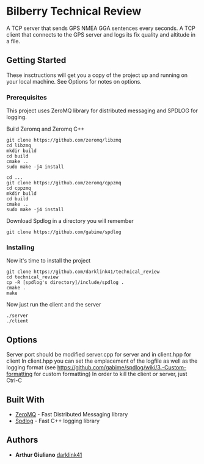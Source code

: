 # Bilberry Technical Review 

A TCP server that sends GPS NMEA GGA sentences every seconds.
A TCP client that connects to the GPS server and logs its fix quality and altitude in a file.


## Getting Started

These insctructions will get you a copy of the project up and running on your local machine.
See Options for notes on options.

### Prerequisites

This project uses ZeroMQ library for distributed messaging and SPDLOG for logging.

Build Zeromq and Zeromq C++
```
git clone https://github.com/zeromq/libzmq
cd libzmq
mkdir build
cd build
cmake ..
sudo make -j4 install

cd ...
git clone https://github.com/zeromq/cppzmq
cd cppzmq
mkdir build
cd build
cmake ..
sudo make -j4 install
```

Download Spdlog in a directory you will remember
```
git clone https://github.com/gabime/spdlog
```

### Installing

Now it's time to install the project
```
git clone https://github.com/darklink41/technical_review
cd technical_review
cp -R [spdlog's directory]/include/spdlog .
cmake .
make
```

Now just run the client and the server
```
./server
./client
```


## Options 

Server port should be modified server.cpp for server and in client.hpp for client
In client.hpp you can set the emplacement of the logfile as well as the logging format (see https://github.com/gabime/spdlog/wiki/3.-Custom-formatting for custom formatting)
In order to kill the client or server, just Ctrl-C


## Built With

* [ZeroMQ](http://zeromq.org/) - Fast Distributed Messaging library
* [Spdlog](https://github.com/gabime/spdlog) - Fast C++ logging library


## Authors

* **Arthur Giuliano** [darklink41](https://github.com/darklink41)

